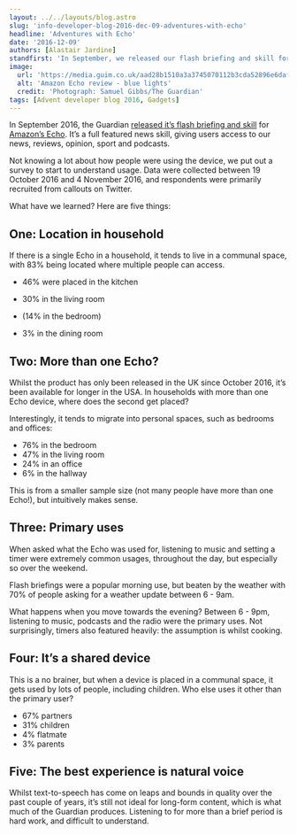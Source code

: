 ```yaml
---
layout: ../../layouts/blog.astro
slug: 'info-developer-blog-2016-dec-09-adventures-with-echo'
headline: 'Adventures with Echo'
date: '2016-12-09'
authors: [Alastair Jardine]
standfirst: 'In September, we released our flash briefing and skill for the Amazon Echo. Since then, we’ve tried to figure out how people are using this device. Here are some of the things we’ve learned.'
image:
  url: 'https://media.guim.co.uk/aad28b1510a3a3745070112b3cda52896e6daf12/0_0_3754_2253/3754.jpg'
  alt: 'Amazon Echo review - blue lights'
  credit: 'Photograph: Samuel Gibbs/The Guardian'
tags: [Advent developer blog 2016, Gadgets]
---
```


In September 2016, the Guardian [released it’s flash briefing and skill](https://www.theguardian.com/help/insideguardian/2016/sep/28/introducing-the-guardian-skill-for-alexa) for [Amazon’s Echo](http://amzn.eu/2ApUz1H). It’s a full featured news skill, giving users access to our news, reviews, opinion, sport and podcasts.

Not knowing a lot about how people were using the device, we put out a survey to start to understand usage. Data were collected between 19 October 2016 and 4 November 2016, and respondents were primarily recruited from callouts on Twitter.

What have we learned? Here are five things:

One: Location in household
--------------------------

If there is a single Echo in a household, it tends to live in a communal space, with 83% being located where multiple people can access.

*   46% were placed in the kitchen  
    
*   30% in the living room  
    
*   (14% in the bedroom)
*   3% in the dining room

Two: More than one Echo?
------------------------

Whilst the product has only been released in the UK since October 2016, it’s been available for longer in the USA. In households with more than one Echo device, where does the second get placed?

Interestingly, it tends to migrate into personal spaces, such as bedrooms and offices:

*   76% in the bedroom
*   47% in the living room
*   24% in an office
*   6% in the hallway

This is from a smaller sample size (not many people have more than one Echo!), but intuitively makes sense.

Three: Primary uses
-------------------

When asked what the Echo was used for, listening to music and setting a timer were extremely common usages, throughout the day, but especially so over the weekend.

Flash briefings were a popular morning use, but beaten by the weather with 70% of people asking for a weather update between 6 - 9am.

What happens when you move towards the evening? Between 6 - 9pm, listening to music, podcasts and the radio were the primary uses. Not surprisingly, timers also featured heavily: the assumption is whilst cooking.

Four: It’s a shared device
--------------------------

This is a no brainer, but when a device is placed in a communal space, it gets used by lots of people, including children. Who else uses it other than the primary user?

*   67% partners
*   31% children
*   4% flatmate
*   3% parents

Five: The best experience is natural voice
------------------------------------------

Whilst text-to-speech has come on leaps and bounds in quality over the past couple of years, it’s still not ideal for long-form content, which is what much of the Guardian produces. Listening to for more than a brief period is hard work, and difficult to understand.
